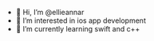 - 👋 Hi, I’m @ellieannar
- 👀 I’m interested in ios app development
- 🌱 I’m currently learning swift and c++

<!---
ellieannar/ellieannar is a ✨ special ✨ repository because its `README.md` (this file) appears on your GitHub profile.
You can click the Preview link to take a look at your changes.
--->
